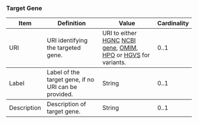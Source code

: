 ### Target Gene

<table>
    <thead>
        <tr>
            <th>Item</th>
            <th>Definition</th>
            <th>Value</th>
            <th>Cardinality</th>
        </tr>
    </thead>
    <tbody>
        <tr>
            <td>URI</td>
            <td>URI identifying the targeted gene.</td>
            <td>URI to either <a href="https://www.genenames.org/">HGNC</a> <a href="https://www.ncbi.nlm.nih.gov/gene">NCBI gene</a>, <a href="https://www.omim.org/">OMIM</a>, <a href="https://hpo.jax.org/">HPO</a> or <a href="https://hgvs-nomenclature.org/stable/">HGVS</a> for variants.</td>
            <td>0..1</td>
        </tr>
    </tbody>
    <tbody>
        <tr>
            <td>Label</td>
            <td>Label of the target gene, if no URI can be provided.</td>
            <td>String</td>
            <td>0..1</td>
        </tr>
    </tbody>
    <tbody>
        <tr>
            <td>Description</td>
            <td>Description of target gene.</td>
            <td>String</td>
            <td>0..1</td>
        </tr>
    </tbody>
</table>